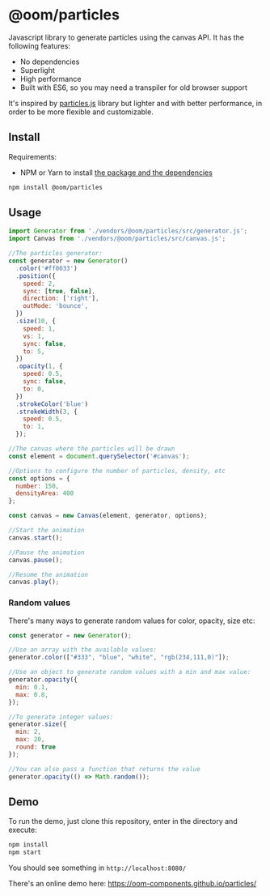 # @oom/particles

Javascript library to generate particles using the canvas API. It has the following features:

* No dependencies
* Superlight
* High performance
* Built with ES6, so you may need a transpiler for old browser support

It's inspired by [particles.js](https://github.com/VincentGarreau/particles.js) library but lighter and with better performance, in order to be more flexible and customizable.

## Install

Requirements:

* NPM or Yarn to install [the package and the dependencies](https://www.npmjs.com/@oom/particles)

```sh
npm install @oom/particles
```

## Usage

```js
import Generator from './vendors/@oom/particles/src/generator.js';
import Canvas from './vendors/@oom/particles/src/canvas.js';

//The particles generator:
const generator = new Generator()
  .color('#ff0033')
  .position({
    speed: 2,
    sync: [true, false],
    direction: ['right'],
    outMode: 'bounce',
  })
  .size(10, {
    speed: 1,
    vs: 1,
    sync: false,
    to: 5,
  })
  .opacity(1, {
    speed: 0.5,
    sync: false,
    to: 0,
  })
  .strokeColor('blue')
  .strokeWidth(3, {
    speed: 0.5,
    to: 1,
  });

//The canvas where the particles will be drawn
const element = document.querySelector('#canvas');

//Options to configure the number of particles, density, etc
const options = {
  number: 150,
  densityArea: 400
};

const canvas = new Canvas(element, generator, options);

//Start the animation
canvas.start();

//Pause the animation
canvas.pause();

//Resume the animation
canvas.play();
```

### Random values

There's many ways to generate random values for color, opacity, size etc:

```js
const generator = new Generator();

//Use an array with the available values:
generator.color(["#333", "blue", "white", "rgb(234,111,0)"]);

//Use an object to generate random values with a min and max value:
generator.opacity({
  min: 0.1,
  max: 0.8,
});

//To generate integer values:
generator.size({
  min: 2,
  max: 20,
  round: true
});

//You can also pass a function that returns the value
generator.opacity(() => Math.random());
```

## Demo

To run the demo, just clone this repository, enter in the directory and execute:

```sh
npm install
npm start
```

You should see something in `http://localhost:8080/`

There's an online demo here: https://oom-components.github.io/particles/
